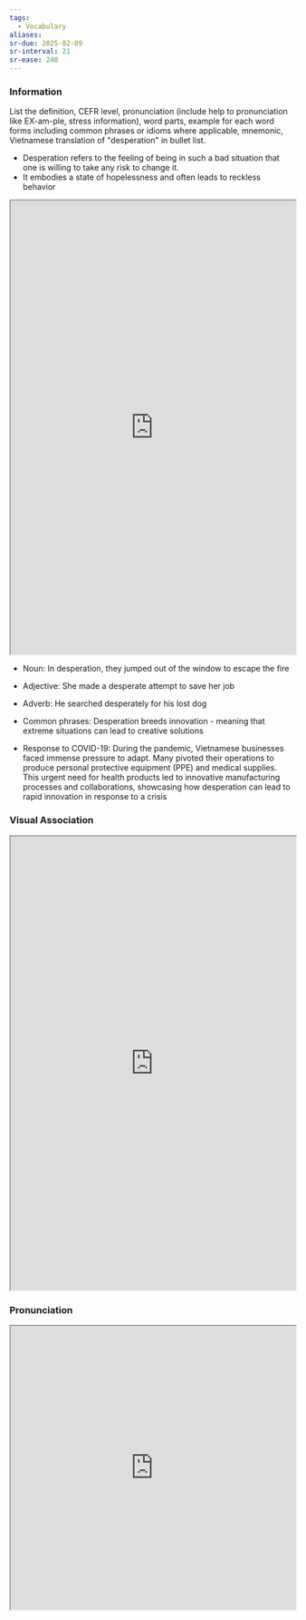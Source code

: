 ```yaml
---
tags:
  - Vocabulary
aliases:
sr-due: 2025-02-09
sr-interval: 21
sr-ease: 240
---
```

### Information

List the definition, CEFR level, pronunciation (include help to pronunciation like EX-am-ple, stress information), word parts, example for each word forms including common phrases or idioms where applicable, mnemonic, Vietnamese translation of "desperation" in bullet list.

- Desperation refers to the feeling of being in such a bad situation that one is willing to take any risk to change it.
- It embodies a state of hopelessness and often leads to reckless behavior 

<iframe
    height="800"
    width="100%"
    style="padding: 0; margin: 0;"
    src="https://www.perplexity.ai">
</iframe>

- Noun: In desperation, they jumped out of the window to escape the fire
- Adjective: She made a desperate attempt to save her job
- Adverb: He searched desperately for his lost dog

- Common phrases: Desperation breeds innovation - meaning that extreme situations can lead to creative solutions
- Response to COVID-19: During the pandemic, Vietnamese businesses faced immense pressure to adapt. Many pivoted their operations to produce personal protective equipment (PPE) and medical supplies. This urgent need for health products led to innovative manufacturing processes and collaborations, showcasing how desperation can lead to rapid innovation in response to a crisis

### Visual Association

<iframe
    height="800"
    width="100%"
    style="padding: 0; margin: 0;"
    src="https://www.google.com/search?tbm=isch&q=desperation">
</iframe>

### Pronunciation

<iframe
    height="500"
    width="100%"
    style="padding: 0; margin: 0;"
    src="https://www.google.com/search?q=how+to+pronounce+desperation&hl=en">
</iframe>